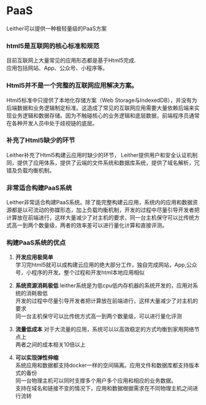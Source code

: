 PaaS
========
Leither可以提供一种极轻量级的PaaS方案  

### html5是互联网的核心标准和规范  

目前互联网上大量常见的应用形态都是基于Html5完成.  
应用包括网站、App、公众号、小程序等。  

### Html5并不是一个完整的互联网应用解决方案。
Html5标准中只提供了本地化存储方案（Web Storage与IndexedDB），并没有为后端数据和业务逻辑制定标准。这造成了常见的互联网应用需要大量依赖后端来实现业务逻辑和数据存储。因为不触碰核心的业务逻辑和底层数据，前端程序员通常在各种开发人员中处于歧视链的底层。  

### 补充了Html5缺少的环节
Leither补充了Html5构建云应用时缺少的环节， Leither提供用户和安全认证机制同，提供了应用体系，提供了云端的文件系统和数据库系统，提供了域名解析，冗错及负载均衡机制。

### 非常适合构建PaaS系统
Leither非常适合构建PaaS系统。除了能完整构建云应用，系统内的应用和数据资源都是以可流动的弥媒形态，加上负载均衡机制，开发的过程中尽量引导开发者把计算放在前端进行，这样大量减少了对主机的要求，同一台主机保守可以比传统方式高一到两个数量级，两者的效率差可以进行量化计算和直接评测。

### 构建PaaS系统的优点
1. **开发应用极简单**  
学习完html5就可以成构建云应用的绝大部分工作，独自完成网站，App,公众号，小程序的开发。整个过程和开发html本地应用相似  

2. **系统资源消耗极低**
leither系统是为低cpu低内存机器的系统开发的，应用对系统的消耗极低  
开发的过程中尽量引导开发者把计算放在前端进行，这样大量减少了对主机的要求  
同一台主机保守可以比传统方式高一到两个数量级，可以进行量化评测  

3. **流量低成本**
对于大流量的应用，系统可以以高效稳定的方式均衡到家用网络节点上  
两者之间的成本相关10倍以上  

4. **可以实现弹性伸缩**  
系统应用和数据都支持docker一样的空间隔离。应用文件和数据库都支持版本式的备份  
同一台物理主机可以同时支撑多个用户多个应用和相应的业务数据。  
支持在域名和链接不变的情况下，应用和数据根据需求在不同物理主机之间进行流转  
